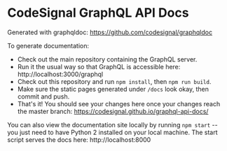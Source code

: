# CodeSignal GraphQL API Docs

Generated with graphqldoc:
https://github.com/codesignal/graphqldoc

To generate documentation:
- Check out the main repository containing the GraphQL server.
- Run it the usual way so that GraphQL is accessible here: http://localhost:3000/graphql
- Check out this repository and run `npm install`, then `npm run build`.
- Make sure the static pages generated under `/docs` look okay, then commit and push.
- That's it! You should see your changes here once your changes reach the master branch: https://codesignal.github.io/graphql-api-docs/

You can also view the documentation site locally by running `npm start` -- you just need to have Python 2 installed on your local machine.
The start script serves the docs here: http://localhost:8000 
